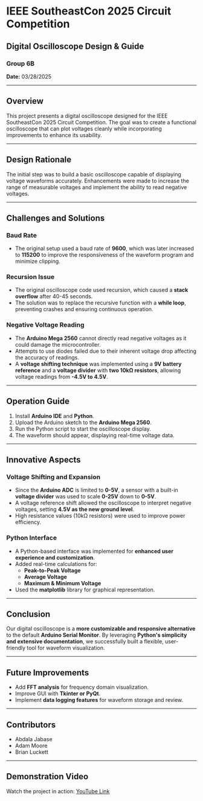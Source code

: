 # IEEE SoutheastCon 2025 Circuit Competition

## Digital Oscilloscope Design & Guide

### Group 6B
**Date:** 03/28/2025

---

## Overview
This project presents a digital oscilloscope designed for the IEEE SoutheastCon 2025 Circuit Competition. The goal was to create a functional oscilloscope that can plot voltages cleanly while incorporating improvements to enhance its usability.

---

## Design Rationale
The initial step was to build a basic oscilloscope capable of displaying voltage waveforms accurately. Enhancements were made to increase the range of measurable voltages and implement the ability to read negative voltages.

---

## Challenges and Solutions

### Baud Rate
- The original setup used a baud rate of **9600**, which was later increased to **115200** to improve the responsiveness of the waveform program and minimize clipping.

### Recursion Issue
- The original oscilloscope code used recursion, which caused a **stack overflow** after 40-45 seconds.
- The solution was to replace the recursive function with a **while loop**, preventing crashes and ensuring continuous operation.

### Negative Voltage Reading
- The **Arduino Mega 2560** cannot directly read negative voltages as it could damage the microcontroller.
- Attempts to use diodes failed due to their inherent voltage drop affecting the accuracy of readings.
- A **voltage shifting technique** was implemented using a **9V battery reference** and a **voltage divider** with **two 10kΩ resistors**, allowing voltage readings from **-4.5V to 4.5V**.

---

## Operation Guide
1. Install **Arduino IDE** and **Python**.
2. Upload the Arduino sketch to the **Arduino Mega 2560**.
3. Run the Python script to start the oscilloscope display.
4. The waveform should appear, displaying real-time voltage data.


---

## Innovative Aspects
### Voltage Shifting and Expansion
- Since the **Arduino ADC** is limited to **0-5V**, a sensor with a built-in **voltage divider** was used to scale **0-25V** down to **0-5V**.
- A voltage reference shift allowed the oscilloscope to interpret negative voltages, setting **4.5V as the new ground level**.
- High resistance values (10kΩ resistors) were used to improve power efficiency.

### Python Interface
- A Python-based interface was implemented for **enhanced user experience and customization**.
- Added real-time calculations for:
  - **Peak-to-Peak Voltage**
  - **Average Voltage**
  - **Maximum & Minimum Voltage**
- Used the **matplotlib** library for graphical representation.

---

## Conclusion
Our digital oscilloscope is a **more customizable and responsive alternative** to the default **Arduino Serial Monitor**. By leveraging **Python's simplicity and extensive documentation**, we successfully built a flexible, user-friendly tool for waveform visualization.

---

## Future Improvements
- Add **FFT analysis** for frequency domain visualization.
- Improve GUI with **Tkinter or PyQt**.
- Implement **data logging features** for waveform storage and review.

---

## Contributors
- Abdala Jabase
- Adam Moore
- Brian Luckett

---

## Demonstration Video
Watch the project in action: [YouTube Link](https://youtube.com/shorts/GEBlHFlLf4g?feature=share)




